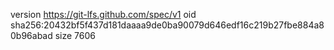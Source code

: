 version https://git-lfs.github.com/spec/v1
oid sha256:20432bf5f437d181daaaa9de0ba90079d646edf16c219b27fbe884a80b96abad
size 7606
